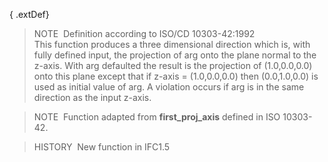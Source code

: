 ﻿{ .extDef}
> NOTE&nbsp; Definition according to ISO/CD 10303-42:1992  
> This function produces a three dimensional direction which is, with fully defined input, the projection of arg onto the plane normal to the z-axis. With arg defaulted the result is the projection of (1.0,0.0,0.0) onto this plane except that if z-axis = (1.0,0.0,0.0) then (0.0,1.0,0.0) is used as initial value of arg. A violation occurs if arg is in the same direction as the input z-axis.

> NOTE&nbsp; Function adapted from **first_proj_axis** defined in ISO 10303-42.

> HISTORY&nbsp; New function in IFC1.5
